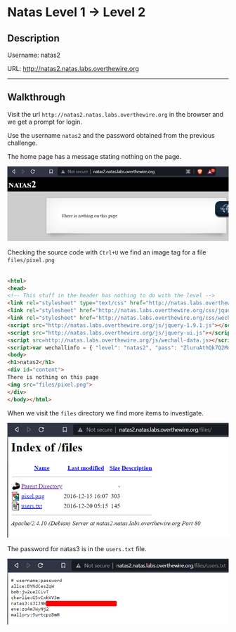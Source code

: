 # Natas Level 1 -> Level 2

## Description

Username: natas2  

URL:      http://natas2.natas.labs.overthewire.org

---

## Walkthrough

Visit the url `http://natas2.natas.labs.overthewire.org` in the browser and we get a prompt for login.

Use the username `natas2` and the password obtained from the previous challenge.

The home page has a message stating nothing on the page. 

![](img/2022-03-04_22-34_home_page.png)


Checking the source code with `Ctrl+U` we find an image tag for a file `files/pixel.png`

```html

<html>
<head>
<!-- This stuff in the header has nothing to do with the level -->
<link rel="stylesheet" type="text/css" href="http://natas.labs.overthewire.org/css/level.css">
<link rel="stylesheet" href="http://natas.labs.overthewire.org/css/jquery-ui.css" />
<link rel="stylesheet" href="http://natas.labs.overthewire.org/css/wechall.css" />
<script src="http://natas.labs.overthewire.org/js/jquery-1.9.1.js"></script>
<script src="http://natas.labs.overthewire.org/js/jquery-ui.js"></script>
<script src=http://natas.labs.overthewire.org/js/wechall-data.js></script><script src="http://natas.labs.overthewire.org/js/wechall.js"></script>
<script>var wechallinfo = { "level": "natas2", "pass": "ZluruAthQk7Q2MqmDeTiUij2ZvWy2mBi" };</script></head>
<body>
<h1>natas2</h1>
<div id="content">
There is nothing on this page
<img src="files/pixel.png">
</div>
</body></html>
```


When we visit the `files` directory we find more items to investigate.

![](img/2022-03-04_22-35_files_directory.png)



The password for natas3 is in the `users.txt` file.

![](img/2022-03-04_22-37_users_txt.png)
